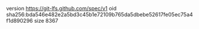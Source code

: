 version https://git-lfs.github.com/spec/v1
oid sha256:bda546e482e2a5bd3c45b1e72109b765da5dbebe52617fe05ec75a4f1d890296
size 8367
